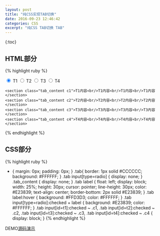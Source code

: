 ```yaml
---
layout: post
title: "纯CSS实现TAB切换"
date: 2016-09-23 12:46:42
categories: CSS
excerpt: "纯CSS TAB切换 TAB"
---
```


{:toc}

## HTML部分

{% highlight ruby %}
<div class="tab">
    <input type="radio" name="radio" id="t1" checked />
    <label for="t1">T1</label>
    <input type="radio" name="radio" id="t2" />
    <label for="t2">T2</label>
    <input type="radio" name="radio" id="t3" />
    <label for="t3">T3</label>
    <input type="radio" name="radio" id="t4" />
    <label for="t4">T4</label>
    
    <section class="tab_content c1">T1内容<br/>T1内容<br/>T1内容<br/>T1内容</section>
    <section class="tab_content c2">T2内容<br/>T2内容<br/>T2内容<br/>T2内容</section>
    <section class="tab_content c3">T3内容<br/>T3内容<br/>T3内容<br/>T3内容</section>
    <section class="tab_content c4">T4内容<br/>T4内容<br/>T4内容<br/>T4内容</section>
</div>
{% endhighlight %}

## CSS部分

{% highlight ruby %}
* {
    margin: 0px;
    padding: 0px;
}
.tab{
    border: 1px solid #CCCCCC;
    background: #FFFFFF;
}
.tab input[type=radio] {
    display: none;
}
.tab_content {
    display: none;
}
.tab label {
    float: left;
    display: block;
    width: 25%;
    height: 30px;
    cursor: pointer;
    line-height: 30px;
    color: #E23839;
    text-align: center;
    border-bottom: 2px solid #E23839;
}
.tab label:hover {
    background: #FFD3D3;
    color: #FFFFFF;
}
.tab input[type=radio]:checked + label {
    background: #E23839;
    color: #FFFFFF;
}
.tab input[id=t1]:checked ~ .c1,
.tab input[id=t2]:checked ~ .c2,
.tab input[id=t3]:checked ~ .c3,
.tab input[id=t4]:checked ~ .c4 {
    display: block;
}
{% endhighlight %}

DEMO[源码演示](http://runjs.cn/detail/54mbhkdl)
